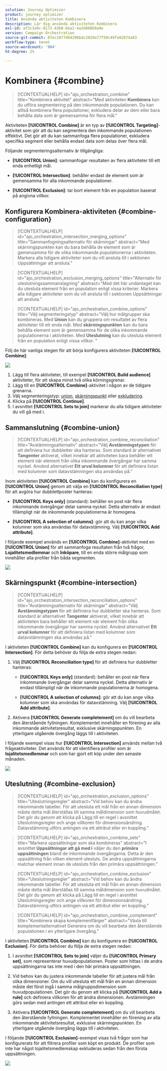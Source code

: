 ```yaml
---
solution: Journey Optimizer
product: journey optimizer
title: Använda aktiviteten Kombinera
description: Lär dig använda aktiviteten Kombinera
exl-id: af3c3a9c-8172-43b0-bba1-4a3d068b9a9e
version: Campaign Orchestration
source-git-commit: 07ec28f7d64296bdc2020a77f50c49fa92074a83
workflow-type: tm+mt
source-wordcount: '964'
ht-degree: 2%

---
```



# Kombinera {#combine}

>[!CONTEXTUALHELP]
>id="ajo_orchestration_combine"
>title="Kombinera aktivitet"
>abstract="Med aktiviteten **Kombinera** kan du utföra segmentering på den inkommande populationen. Du kan alltså kombinera flera populationer, exkludera delar av dem eller bara behålla data som är gemensamma för flera mål."

Aktiviteten **[!UICONTROL Combine]** är en typ av **[!UICONTROL Targeting]**-aktivitet som gör att du kan segmentera den inkommande populationen effektivt. Det gör att du kan sammanfoga flera populationer, exkludera specifika segment eller behålla endast data som delas över flera mål.

Följande segmenteringsalternativ är tillgängliga:

* **[!UICONTROL Union]**: sammanfogar resultaten av flera aktiviteter till ett enda enhetligt mål.

* **[!UICONTROL Intersection]**: behåller endast de element som är gemensamma för alla inkommande populationer.

* **[!UICONTROL Exclusion]**: tar bort element från en population baserat på angivna villkor.

## Konfigurera Kombinera-aktiviteten {#combine-configuration}

>[!CONTEXTUALHELP]
>id="ajo_orchestration_intersection_merging_options"
>title="Sammanfogningsalternativ för skärningar"
>abstract="Med skärningspunkten kan du bara behålla de element som är gemensamma för de olika inkommande populationerna i aktiviteten. Markera alla tidigare aktiviteter som du vill ansluta till i sektionen Uppsättningar att ansluta."

>[!CONTEXTUALHELP]
>id="ajo_orchestration_exclusion_merging_options"
>title="Alternativ för uteslutningssammanslagning"
>abstract="Med det här undantaget kan du utesluta element från en population enligt vissa kriterier. Markera alla tidigare aktiviteter som du vill ansluta till i sektionen Uppsättningar att ansluta."

>[!CONTEXTUALHELP]
>id="ajo_orchestration_combine_options"
>title="Välj segmenteringstyp"
>abstract="Välj hur målgrupper ska kombineras. Med **Union** kan du gruppera om resultatet av flera aktiviteter till ett enda mål. Med **skärningspunkten** kan du bara behålla element som är gemensamma för de olika inkommande populationerna i aktiviteten. Med **Uteslutning** kan du utesluta element från en population enligt vissa villkor. "

Följ de här vanliga stegen för att börja konfigurera aktiviteten **[!UICONTROL Combine]**:

![](../assets/orchestrated-union.png)

1. Lägg till flera aktiviteter, till exempel **[!UICONTROL Build audience]** aktiviteter, för att skapa minst två olika körningsgrenar.
1. Lägg till en **[!UICONTROL Combine]**-aktivitet i någon av de tidigare grenarna.
1. Välj segmenteringstyp: [union](#union), [skärningspunkt](#intersection) eller [exkludering](#exclusion).
1. Klicka på **[!UICONTROL Continue]**.
1. I avsnittet **[!UICONTROL Sets to join]** markerar du alla tidigare aktiviteter du vill gå med i.

## Sammanslutning {#combine-union}

>[!CONTEXTUALHELP]
>id="ajo_orchestration_combine_reconciliation"
>title="Avstämningsalternativ"
>abstract="Välj **Avstämningstypen** för att definiera hur dubbletter ska hanteras. Som standard är alternativet **Tangenter** aktiverat, vilket innebär att aktiviteten bara behåller ett element när element från olika inkommande övergångar har samma nyckel. Använd alternativet **Ett urval kolumner** för att definiera listan med kolumner som datavstämningen ska användas på."

Inom aktiviteten **[!UICONTROL Combine]** kan du konfigurera en **[!UICONTROL Union]** genom att välja en **[!UICONTROL Reconciliation type]** för att avgöra hur dubblettposter hanteras:

* **[!UICONTROL Keys only]** (standard): behåller en post när flera inkommande övergångar delar samma nyckel. Detta alternativ är endast tillämpligt när de inkommande populationerna är homogena.

* **[!UICONTROL A selection of columns]**: gör att du kan ange vilka kolumner som ska användas för datavstämning. Välj **[!UICONTROL Add attribute]**.

I följande exempel används en **[!UICONTROL Combine]**-aktivitet med en **[!UICONTROL Union]** för att sammanfoga resultaten från två frågor, **Lojalitetsmedlemmar** och **Inköpare**, till en enda större målgrupp som innehåller alla profiler från båda segmenten.

![](../assets/orchestrated-union-example.png)

## Skärningspunkt {#combine-intersection}

>[!CONTEXTUALHELP]
>id="ajo_orchestration_intersection_reconciliation_options"
>title="Avstämningsalternativ för skärningar"
>abstract="Välj **Avstämningstypen** för att definiera hur dubbletter ska hanteras. Som standard är alternativet **Tangenter** aktiverat, vilket innebär att aktiviteten bara behåller ett element när element från olika inkommande övergångar har samma nyckel. Använd alternativet **Ett urval kolumner** för att definiera listan med kolumner som datavstämningen ska användas på."

I aktiviteten **[!UICONTROL Combine]** kan du konfigurera en **[!UICONTROL Intersection]**. För detta behöver du följa de extra stegen nedan:

1. Välj **[!UICONTROL Reconciliation type]** för att definiera hur dubbletter hanteras:

   * **[!UICONTROL Keys only]** (standard): behåller en post när flera inkommande övergångar delar samma nyckel. Detta alternativ är endast tillämpligt när de inkommande populationerna är homogena.

   * **[!UICONTROL A selection of columns]**: gör att du kan ange vilka kolumner som ska användas för datavstämning. Välj **[!UICONTROL Add attribute]**.

1. Aktivera **[!UICONTROL Generate completement]** om du vill bearbeta den återstående fyllningen. Komplementet innehåller en förening av alla inkommande aktivitetsresultat, exklusive skärningspunkten. En ytterligare utgående övergång läggs till i aktiviteten.

I följande exempel visas hur **[!UICONTROL Intersection]** används mellan två frågeaktiviteter. Det används för att identifiera profiler som är **lojalitetsmedlemmar** och som har gjort ett köp under den senaste månaden.

![](../assets/orchestrated-intersection-example.png)


## Uteslutning {#combine-exclusion}

>[!CONTEXTUALHELP]
>id="ajo_orchestration_exclusion_options"
>title="Uteslutningsregler"
>abstract="Vid behov kan du ändra inkommande tabeller. För att utesluta ett mål från en annan dimension måste detta mål återställas till samma måldimension som huvudmålet. Det gör du genom att klicka på Lägg till en regel i avsnittet Uteslutningsregler och ange villkoren för dimensionsändring. Datavstämning utförs antingen via ett attribut eller en koppling."

>[!CONTEXTUALHELP]
>id="ajo_orchestration_combine_sets"
>title="Markera uppsättningar som ska kombineras"
>abstract="I avsnittet **Uppsättningar att gå med i** väljer du den **primära uppsättningen** bland de inkommande övergångarna. Detta är den uppsättning från vilken element utesluts. De andra uppsättningarna matchar element innan de utesluts från den primära uppsättningen."

>[!CONTEXTUALHELP]
>id="ajo_orchestration_combine_exclusion"
>title="Uteslutningsregler"
>abstract="Vid behov kan du ändra inkommande tabeller. För att utesluta ett mål från en annan dimension måste detta mål återställas till samma måldimension som huvudmålet. Det gör du genom att klicka på Lägg till en regel i avsnittet Uteslutningsregler och ange villkoren för dimensionsändring. Datavstämning utförs antingen via ett attribut eller en koppling."

>[!CONTEXTUALHELP]
>id="ajo_orchestration_combine_complement"
>title="Kombinera skapa komplementfärger"
>abstract="Växla till komplementalternativet Generera om du vill bearbeta den återstående populationen i en ytterligare övergång."

I aktiviteten **[!UICONTROL Combine]** kan du konfigurera en **[!UICONTROL Exclusion]**. För detta behöver du följa de extra stegen nedan:

1. I avsnittet **[!UICONTROL Sets to join]** väljer du **[!UICONTROL Primary set]**, som representerar huvudpopulationen. Poster som hittas i de andra uppsättningarna tas inte med i den här primära uppsättningen.

1. Vid behov kan du justera inkommande tabeller för att justera mål från olika dimensioner. Om du vill utesluta ett mål från en annan dimension måste det först ingå i samma målgruppsdimension som huvudpopulationen. Det gör du genom att klicka på **[!UICONTROL Add a rule]** och definiera villkoren för att ändra dimensionen. Avstämningen görs sedan med antingen ett attribut eller en koppling.

1. Aktivera **[!UICONTROL Generate completement]** om du vill bearbeta den återstående fyllningen. Komplementet innehåller en förening av alla inkommande aktivitetsresultat, exklusive skärningspunkten. En ytterligare utgående övergång läggs till i aktiviteten.

I följande **[!UICONTROL Exclusion]**-exempel visas två frågor som har konfigurerats för att filtrera profiler som köpt en produkt. De profiler som inte har något lojalitetsmedlemskap exkluderas sedan från den första uppsättningen.

![](../assets/orchestrated-exclusion-example.png)

